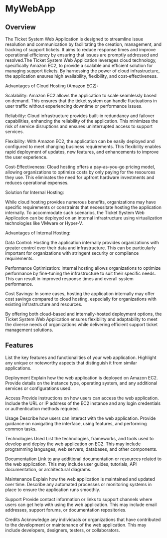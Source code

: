 # MyWebApp
## Overview
The Ticket System Web Application is designed to streamline issue resolution and communication by facilitating the creation, management, and tracking of support tickets. It aims to reduce response times and improve operational efficiency by ensuring that issues are promptly addressed and resolved.The Ticket System Web Application leverages cloud technology, specifically Amazon EC2, to provide a scalable and efficient solution for managing support tickets. By harnessing the power of cloud infrastructure, the application ensures high availability, flexibility, and cost-effectiveness.

Advantages of Cloud Hosting (Amazon EC2):

Scalability: Amazon EC2 allows the application to scale seamlessly based on demand. This ensures that the ticket system can handle fluctuations in user traffic without experiencing downtime or performance issues.

Reliability: Cloud infrastructure provides built-in redundancy and failover capabilities, enhancing the reliability of the application. This minimizes the risk of service disruptions and ensures uninterrupted access to support services.

Flexibility: With Amazon EC2, the application can be easily deployed and configured to meet changing business requirements. This flexibility enables rapid deployment of updates, new features, and enhancements to improve the user experience.

Cost-Effectiveness: Cloud hosting offers a pay-as-you-go pricing model, allowing organizations to optimize costs by only paying for the resources they use. This eliminates the need for upfront hardware investments and reduces operational expenses.

Solution for Internal Hosting:

While cloud hosting provides numerous benefits, organizations may have specific requirements or constraints that necessitate hosting the application internally. To accommodate such scenarios, the Ticket System Web Application can be deployed on an internal infrastructure using virtualization technologies like VMware or Hyper-V.

Advantages of Internal Hosting:

Data Control: Hosting the application internally provides organizations with greater control over their data and infrastructure. This can be particularly important for organizations with stringent security or compliance requirements.

Performance Optimization: Internal hosting allows organizations to optimize performance by fine-tuning the infrastructure to suit their specific needs. This can result in improved response times and overall system performance.

Cost Savings: In some cases, hosting the application internally may offer cost savings compared to cloud hosting, especially for organizations with existing infrastructure and resources.

By offering both cloud-based and internally-hosted deployment options, the Ticket System Web Application ensures flexibility and adaptability to meet the diverse needs of organizations while delivering efficient support ticket management solutions.

## Features
List the key features and functionalities of your web application. Highlight any unique or noteworthy aspects that distinguish it from similar applications.

Deployment
Explain how the web application is deployed on Amazon EC2. Provide details on the instance type, operating system, and any additional services or configurations used.

Access
Provide instructions on how users can access the web application. Include the URL or IP address of the EC2 instance and any login credentials or authentication methods required.

Usage
Describe how users can interact with the web application. Provide guidance on navigating the interface, using features, and performing common tasks.

Technologies Used
List the technologies, frameworks, and tools used to develop and deploy the web application on EC2. This may include programming languages, web servers, databases, and other components.

Documentation
Link to any additional documentation or resources related to the web application. This may include user guides, tutorials, API documentation, or architectural diagrams.

Maintenance
Explain how the web application is maintained and updated over time. Describe any automated processes or monitoring systems in place to ensure the application runs smoothly.

Support
Provide contact information or links to support channels where users can get help with using the web application. This may include email addresses, support forums, or documentation repositories.

Credits
Acknowledge any individuals or organizations that have contributed to the development or maintenance of the web application. This may include developers, designers, testers, or collaborators.
